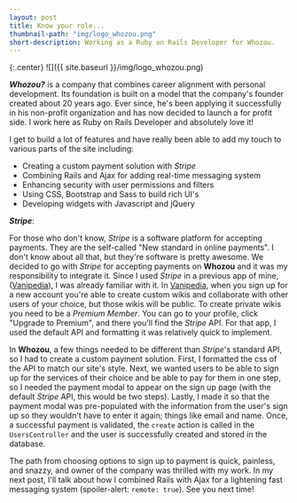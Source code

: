 ```yaml
---
layout: post
title: Know your role...
thumbnail-path: "img/logo_whozou.png"
short-description: Working as a Ruby on Rails Developer for Whozou.
---
```

{:.center}
![]({{ site.baseurl }}/img/logo_whozou.png)

**_Whozou?_** is a company that combines career alignment with personal development. Its foundation is built on a model that the company's founder created about 20 years ago. Ever since, he's been applying it successfully in his non-profit organization and has now decided to launch a for profit side. I work here as Ruby on Rails Developer and absolutely love it!

I get to build a lot of features and have really been able to add my touch to various parts of the site including:

  * Creating a custom payment solution with _Stripe_
  * Combining Rails and Ajax for adding real-time messaging system
  * Enhancing security with user permissions and filters
  * Using CSS, Bootstrap and Sass to build rich UI's
  * Developing widgets with Javascript and jQuery

**_Stripe_**:

For those who don't know, _Stripe_ is a software platform for accepting payments. They are the self-called "New standard in online payments". I don't know about all that, but they're software is pretty awesome. We decided to go with _Stripe_ for accepting payments on **Whozou** and it was my responsibility to integrate it. Since I used _Stripe_ in a previous app of mine, ([Vanipedia](https://vanipedia.herokuapp.com/)), I was already familiar with it. In [Vanipedia](https://vanipedia.herokuapp.com/), when you sign up for a new account you're able to create custom wikis and collaborate with other users of your choice, but those wikis will be public. To create private wikis you need to be a _Premium Member_. You can go to your profile, click "Upgrade to Premium", and there you'll find the _Stripe_ API. For that app, I used the default API and formatting it was relatively quick to implement.

In **Whozou**, a few things needed to be different than _Stripe_'s standard API, so I had to create a custom payment solution. First, I formatted the css of the API to match our site's style. Next, we wanted users to be able to sign up for the services of their choice and be able to pay for them in one step, so I needed the payment modal to appear on the sign up page (with the default _Stripe_ API, this would be two steps). Lastly, I made it so that the payment modal was pre-populated with the information from the user's sign up so they wouldn't have to enter it again; things like email and name. Once, a successful payment is validated, the ```create``` action is called in the ```UsersController``` and the user is successfully created and stored in the database.

The path from choosing options to sign up to payment is quick, painless, and snazzy, and owner of the company was thrilled with my work. In my next post, I'll talk about how I combined Rails with Ajax for a  lightening fast messaging system (spoiler-alert: ```remote: true```). See you next time!
